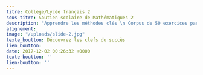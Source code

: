 ```yaml
---
titre: Collège/Lycée français 2
sous-titre: Soutien scolaire de Mathématiques 2
description: "Apprendre les méthodes clés \n Corpus de 50 exercices par chapitre \n"
alignement: 
image: "/uploads/slide-2.jpg"
texte_boutton: Découvrez les clefs du succès
lien_boutton: 
date: 2017-12-02 00:26:32 +0000
texte-boutton: ''
lien-boutton: ''
---
```

